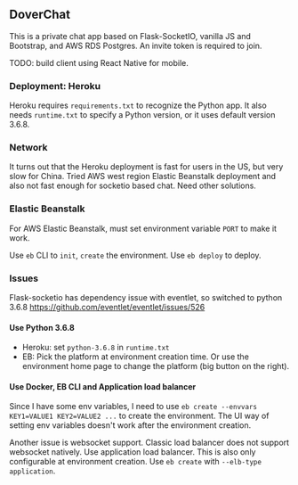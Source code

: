 ## DoverChat

This is a private chat app based on Flask-SocketIO, vanilla JS and Bootstrap, and AWS RDS Postgres. An invite token is required to join.

TODO: build client using React Native for mobile.

### Deployment: Heroku

Heroku requires `requirements.txt` to recognize the Python app. It also needs `runtime.txt` to specify a Python version, or it uses default version 3.6.8.

### Network

It turns out that the Heroku deployment is fast for users in the US, but very slow for China. Tried AWS west region Elastic Beanstalk deployment and also not fast enough for socketio based chat. Need other solutions.

### Elastic Beanstalk

For AWS Elastic Beanstalk, must set environment variable `PORT` to make it work.

Use `eb` CLI to `init`, `create` the environment. Use `eb deploy` to deploy.

### Issues

Flask-socketio has dependency issue with eventlet, so switched to python 3.6.8 https://github.com/eventlet/eventlet/issues/526

#### Use Python 3.6.8

- Heroku: set `python-3.6.8` in `runtime.txt`
- EB: Pick the platform at environment creation time. Or use the environment home page to change the platform (big button on the right).

#### Use Docker, EB CLI and Application load balancer

Since I have some env variables, I need to use `eb create --envvars KEY1=VALUE1 KEY2=VALUE2 ...` to create the environment. The UI way of setting env variables doesn't work after the environment creation.

Another issue is websocket support. Classic load balancer does not support websocket natively. Use application load balancer. This is also only configurable at environment creation. Use `eb create` with `--elb-type application`.
